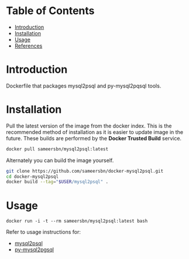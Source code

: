 # Table of Contents
- [Introduction](#introduction)
- [Installation](#installation)
- [Usage](#usage)
- [References](#references)

# Introduction
Dockerfile that packages mysql2psql and py-mysql2pqsql tools.

# Installation

Pull the latest version of the image from the docker index. This is the recommended method of installation as it is easier to update image in the future. These builds are performed by the **Docker Trusted Build** service.

```bash
docker pull sameersbn/mysql2psql:latest
```

Alternately you can build the image yourself.

```bash
git clone https://github.com/sameersbn/docker-mysql2psql.git
cd docker-mysql2psql
docker build --tag="$USER/mysql2psql" .
```

# Usage

```
docker run -i -t --rm sameersbn/mysql2psql:latest bash
```

Refer to usage instructions for:
- [mysql2psql](http://rubydoc.info/gems/mysql2psql/0.1.0/frames)
- [py-mysql2pgsql](https://github.com/philipsoutham/py-mysql2pgsql#usage)

